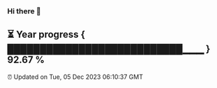 ### Hi there 👋
⏳ Year progress { ███████████████████████████▁▁▁ } 92.67 %
---
⏰ Updated on Tue, 05 Dec 2023 06:10:37 GMT

